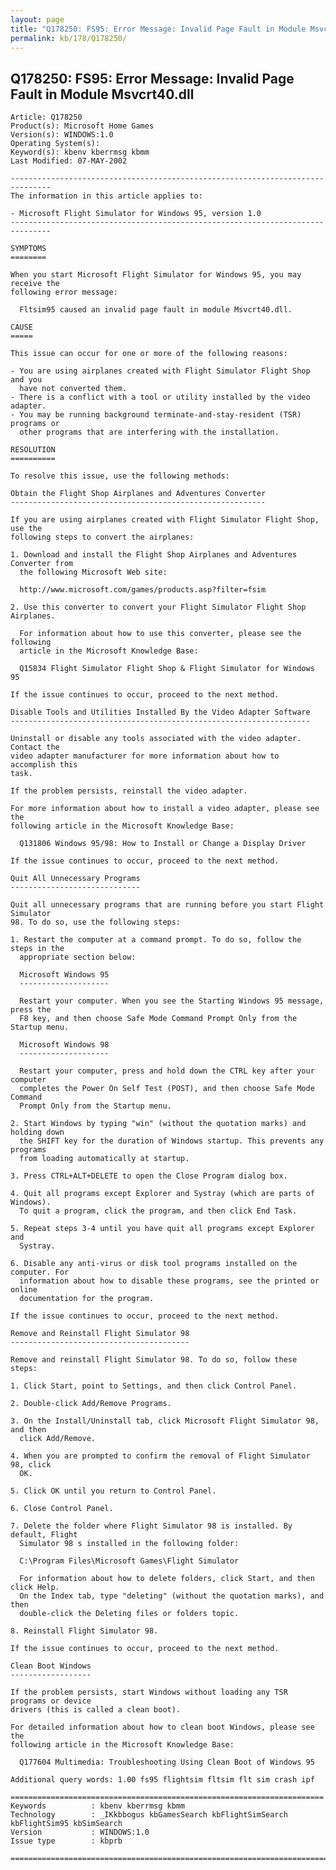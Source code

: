 ```yaml
---
layout: page
title: "Q178250: FS95: Error Message: Invalid Page Fault in Module Msvcrt40.dll"
permalink: kb/178/Q178250/
---
```


## Q178250: FS95: Error Message: Invalid Page Fault in Module Msvcrt40.dll

	Article: Q178250
	Product(s): Microsoft Home Games
	Version(s): WINDOWS:1.0
	Operating System(s): 
	Keyword(s): kbenv kberrmsg kbmm
	Last Modified: 07-MAY-2002
	
	-------------------------------------------------------------------------------
	The information in this article applies to:
	
	- Microsoft Flight Simulator for Windows 95, version 1.0 
	-------------------------------------------------------------------------------
	
	SYMPTOMS
	========
	
	When you start Microsoft Flight Simulator for Windows 95, you may receive the
	following error message:
	
	  Fltsim95 caused an invalid page fault in module Msvcrt40.dll.
	
	CAUSE
	=====
	
	This issue can occur for one or more of the following reasons:
	
	- You are using airplanes created with Flight Simulator Flight Shop and you
	  have not converted them.
	- There is a conflict with a tool or utility installed by the video adapter.
	- You may be running background terminate-and-stay-resident (TSR) programs or
	  other programs that are interfering with the installation.
	
	RESOLUTION
	==========
	
	To resolve this issue, use the following methods:
	
	Obtain the Flight Shop Airplanes and Adventures Converter
	---------------------------------------------------------
	
	If you are using airplanes created with Flight Simulator Flight Shop, use the
	following steps to convert the airplanes:
	
	1. Download and install the Flight Shop Airplanes and Adventures Converter from
	  the following Microsoft Web site:
	
	  http://www.microsoft.com/games/products.asp?filter=fsim
	
	2. Use this converter to convert your Flight Simulator Flight Shop Airplanes.
	
	  For information about how to use this converter, please see the following
	  article in the Microsoft Knowledge Base:
	
	  Q15834 Flight Simulator Flight Shop & Flight Simulator for Windows 95
	
	If the issue continues to occur, proceed to the next method.
	
	Disable Tools and Utilities Installed By the Video Adapter Software
	-------------------------------------------------------------------
	
	Uninstall or disable any tools associated with the video adapter. Contact the
	video adapter manufacturer for more information about how to accomplish this
	task.
	
	If the problem persists, reinstall the video adapter.
	
	For more information about how to install a video adapter, please see the
	following article in the Microsoft Knowledge Base:
	
	  Q131806 Windows 95/98: How to Install or Change a Display Driver
	
	If the issue continues to occur, proceed to the next method.
	
	Quit All Unnecessary Programs
	-----------------------------
	
	Quit all unnecessary programs that are running before you start Flight Simulator
	98. To do so, use the following steps:
	
	1. Restart the computer at a command prompt. To do so, follow the steps in the
	  appropriate section below:
	
	  Microsoft Windows 95
	  --------------------
	
	  Restart your computer. When you see the Starting Windows 95 message, press the
	  F8 key, and then choose Safe Mode Command Prompt Only from the Startup menu.
	
	  Microsoft Windows 98
	  --------------------
	
	  Restart your computer, press and hold down the CTRL key after your computer
	  completes the Power On Self Test (POST), and then choose Safe Mode Command
	  Prompt Only from the Startup menu.
	
	2. Start Windows by typing "win" (without the quotation marks) and holding down
	  the SHIFT key for the duration of Windows startup. This prevents any programs
	  from loading automatically at startup.
	
	3. Press CTRL+ALT+DELETE to open the Close Program dialog box.
	
	4. Quit all programs except Explorer and Systray (which are parts of Windows).
	  To quit a program, click the program, and then click End Task.
	
	5. Repeat steps 3-4 until you have quit all programs except Explorer and
	  Systray.
	
	6. Disable any anti-virus or disk tool programs installed on the computer. For
	  information about how to disable these programs, see the printed or online
	  documentation for the program.
	
	If the issue continues to occur, proceed to the next method.
	
	Remove and Reinstall Flight Simulator 98
	----------------------------------------
	
	Remove and reinstall Flight Simulator 98. To do so, follow these steps:
	
	1. Click Start, point to Settings, and then click Control Panel.
	
	2. Double-click Add/Remove Programs.
	
	3. On the Install/Uninstall tab, click Microsoft Flight Simulator 98, and then
	  click Add/Remove.
	
	4. When you are prompted to confirm the removal of Flight Simulator 98, click
	  OK.
	
	5. Click OK until you return to Control Panel.
	
	6. Close Control Panel.
	
	7. Delete the folder where Flight Simulator 98 is installed. By default, Flight
	  Simulator 98 s installed in the following folder:
	
	  C:\Program Files\Microsoft Games\Flight Simulator
	
	  For information about how to delete folders, click Start, and then click Help.
	  On the Index tab, type "deleting" (without the quotation marks), and then
	  double-click the Deleting files or folders topic.
	
	8. Reinstall Flight Simulator 98.
	
	If the issue continues to occur, proceed to the next method.
	
	Clean Boot Windows
	------------------
	
	If the problem persists, start Windows without loading any TSR programs or device
	drivers (this is called a clean boot).
	
	For detailed information about how to clean boot Windows, please see the
	following article in the Microsoft Knowledge Base:
	
	  Q177604 Multimedia: Troubleshooting Using Clean Boot of Windows 95
	
	Additional query words: 1.00 fs95 flightsim fltsim flt sim crash ipf
	
	======================================================================
	Keywords          : kbenv kberrmsg kbmm 
	Technology        : _IKkbbogus kbGamesSearch kbFlightSimSearch kbFlightSim95 kbSimSearch
	Version           : WINDOWS:1.0
	Issue type        : kbprb
	
	=============================================================================
	
